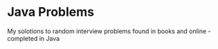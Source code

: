 # Java Problems
My solotions to random interview problems found in books and online - completed in Java
